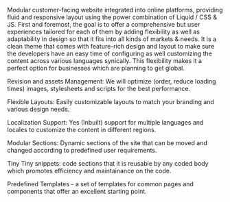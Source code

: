Modular customer-facing website integrated into online platforms, providing fluid and responsive layout using the power combination of Liquid / CSS & JS. First and foremost, the goal is to offer a comprehensive but user experiences tailored for each of them by adding flexibility as well as adaptability in design so that it fits into all kinds of markets & needs. It is a clean theme that comes with feature-rich design and layout to make sure the developers have an easy time of configuring as well customizing the content across various languages synically. This flexibility makes it a perfect option for businesses which are planning to get global.

Revision and assets Management: We will optimize (order, reduce loading times) images, stylesheets and scripts for the best performance.

Flexible Layouts: Easily customizable layouts to match your branding and various design needs.

Localization Support: Yes (Inbuilt) support for multiple languages and locales to customize the content in different regions.

Modular Sections: Dynamic sections of the site that can be moved and changed according to predefined user requirements.

Tiny Tiny snippets: code sections that it is reusable by any coded body which promotes efficiency and maintainance on the code.

Predefined Templates - a set of templates for common pages and components that offer an excellent starting point.
